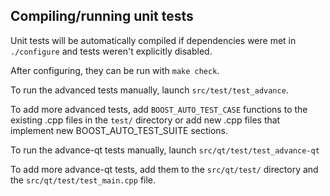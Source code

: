 Compiling/running unit tests
------------------------------------

Unit tests will be automatically compiled if dependencies were met in `./configure`
and tests weren't explicitly disabled.

After configuring, they can be run with `make check`.

To run the advanced tests manually, launch `src/test/test_advance`.

To add more advanced tests, add `BOOST_AUTO_TEST_CASE` functions to the existing
.cpp files in the `test/` directory or add new .cpp files that
implement new BOOST_AUTO_TEST_SUITE sections.

To run the advance-qt tests manually, launch `src/qt/test/test_advance-qt`

To add more advance-qt tests, add them to the `src/qt/test/` directory and
the `src/qt/test/test_main.cpp` file.
